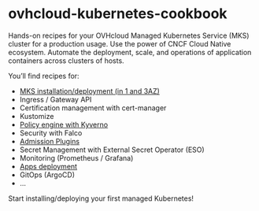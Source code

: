 # ovhcloud-kubernetes-cookbook

Hands-on recipes for your OVHcloud Managed Kubernetes Service (MKS) cluster for a production usage.
Use the power of CNCF Cloud Native ecosystem.
Automate the deployment, scale, and operations of application containers across clusters of hosts.

You’ll find recipes for:
* [MKS installation/deployment (in 1 and 3AZ)](./mks-installation/README.md)
* Ingress / Gateway API
* Certification management with cert-manager
* Kustomize
* [Policy engine with Kyverno](./kyverno/README.md)
* Security with Falco
* [Admission Plugins](./admission-plugin/README.md)
* Secret Management with External Secret Operator (ESO)
* Monitoring (Prometheus / Grafana)
* [Apps deployment](./deployment-apps/README.md)
* GitOps (ArgoCD)
* ...

Start installing/deploying your first managed Kubernetes!
